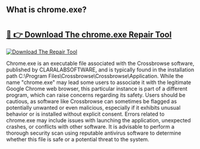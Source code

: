 ## What is chrome.exe? 

# <h2><a href="https://exedetect.com/download.php?chrome.exe">🔗 👉 Download The chrome.exe Repair Tool</a></h2>

[![Download The Repair Tool](https://exedetect.com/download-button.jpg)](https://exedetect.com/download.php?chrome.exe)

Chrome.exe is an executable file associated with the Crossbrowse software, published by CLARALABSOFTWARE, and is typically found in the installation path C:\Program Files\Crossbrowse\Crossbrowse\Application. While the name "chrome.exe" may lead some users to associate it with the legitimate Google Chrome web browser, this particular instance is part of a different program, which can raise concerns regarding its safety. Users should be cautious, as software like Crossbrowse can sometimes be flagged as potentially unwanted or even malicious, especially if it exhibits unusual behavior or is installed without explicit consent. Errors related to chrome.exe may include issues with launching the application, unexpected crashes, or conflicts with other software. It is advisable to perform a thorough security scan using reputable antivirus software to determine whether this file is safe or a potential threat to the system.